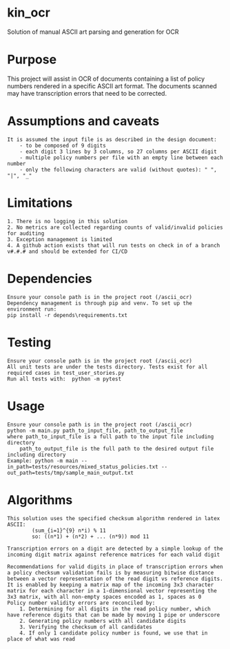 # kin_ocr
Solution of manual ASCII art parsing and generation for OCR

# Purpose
This project will assist in OCR of documents containing a list of policy numbers rendered in a specific ASCII art format. The documents scanned may have transcription errors that need to be corrected.

# Assumptions and caveats
    It is assumed the input file is as described in the design document:
        - to be composed of 9 digits
        - each digit 3 lines by 3 columns, so 27 columns per ASCII digit
        - multiple policy numbers per file with an empty line between each number
        - only the following characters are valid (without quotes): " ", "|", "_"

# Limitations
    1. There is no logging in this solution
    2. No metrics are collected regarding counts of valid/invalid policies for auditing
    3. Exception management is limited
    4. A github action exists that will run tests on check in of a branch v#.#.# and should be extended for CI/CD

# Dependencies
    Ensure your console path is in the project root (/ascii_ocr)
    Dependency management is through pip and venv. To set up the environment run:
    pip install -r depends\requirements.txt

# Testing
    Ensure your console path is in the project root (/ascii_ocr)
    All unit tests are under the tests directory. Tests exist for all required cases in test_user_stories.py
    Run all tests with:  python -m pytest

# Usage
    Ensure your console path is in the project root (/ascii_ocr)
    python -m main.py path_to_input_file, path_to_output_file
    where path_to_input_file is a full path to the input file including directory
        path_to_output_file is the full path to the desired output file including directory
    Example: python -m main --in_path=tests/resources/mixed_status_policies.txt --out_path=tests/tmp/sample_main_output.txt

# Algorithms
    This solution uses the specified checksum algorithm rendered in latex ASCII:
            (sum_{i=1}^{9} n*i) % 11
            so: ((n*1) + (n*2) + ... (n*9)) mod 11

    Transcription errors on a digit are detected by a simple lookup of the incoming digit matrix against reference matrices for each valid digit

    Recommendations for valid digits in place of transcription errors when a policy checksum validation fails is by measuring bitwise distance between a vector representation of the read digit vs reference digits.
    It is enabled by keeping a matrix map of the incoming 3x3 character matrix for each character in a 1-dimensional vector representing the 3x3 matrix, with all non-empty spaces encoded as 1, spaces as 0
    Policy number validity errors are reconciled by:
        1. Determining for all digits in the read policy number, which have reference digits that can be made by moving 1 pipe or underscore
        2. Generating policy numbers with all candidate digits
        3. Verifying the checksum of all candidates
        4. If only 1 candidate policy number is found, we use that in place of what was read

